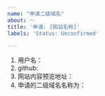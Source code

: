```yaml
---
name: "申请二级域名"
about: ～
title: '申请: [网站名称]'
labels: 'Status: Unconfirmed'

---
```


1. 用户名：
2. github: 
3. 网站内容预览地址：
4. 申请的二级域名名称为：